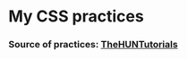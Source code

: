 #  My CSS practices 

### Source of practices: [TheHUNTutorials](https://www.youtube.com/playlist?list=PLuYHIg_0xQJtNqm3O97NMFMrmvBekF4G_)